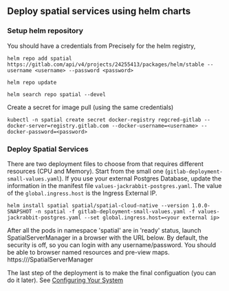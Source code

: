 ## Deploy spatial services using helm charts

### Setup helm repository

You should have a credentials from Precisely for the helm registry,
```
helm repo add spatial https://gitlab.com/api/v4/projects/24255413/packages/helm/stable --username <username> --password <password>
```
```
helm repo update
```
```
helm search repo spatial --devel
```

Create a secret for image pull (using the same credentials)
```
kubectl -n spatial create secret docker-registry regcred-gitlab --docker-server=registry.gitlab.com --docker-username=<username> --docker-password=<password>
```


### Deploy Spatial Services

There are two deployment files to choose from that requires different resources (CPU and Memory). Start from the small one (`gitlab-deployment-small-values.yaml`). If you use your external Postgres Database, update the information in the manifest file `values-jackrabbit-postgres.yaml`. The value of the `global.ingress.host` is the Ingress External IP.
```
helm install spatial spatial/spatial-cloud-native --version 1.0.0-SNAPSHOT -n spatial -f gitlab-deployment-small-values.yaml -f values-jackrabbit-postgres.yaml --set global.ingress.host=<your external ip>
```

After all the pods in namespace 'spatial' are in 'ready' status, launch SpatialServerManager in a browser with the URL below. By default, the security is off, so you can login with any username/password. You should be able to browser named resources and pre-view maps.
https://<your external ip>/SpatialServerManager
    
The last step of the deployment is to make the final configuation (you can do it later). See [Configuring Your System](https://docs.precisely.com/docs/sftw/spectrum/22.1/en/webhelp/Spatial/Spatial/source/Administration/load_balancing/configurespectrum_introduction.html)
